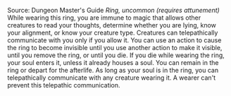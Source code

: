 Source: Dungeon Master's Guide
*Ring, uncommon (requires attunement)*
While wearing this ring, you are immune to magic that allows other creatures to read your thoughts, determine whether you are lying, know your alignment, or know your creature type. Creatures can telepathically communicate with you only if you allow it.
You can use an action to cause the ring to become invisible until you use another action to make it visible, until you remove the ring, or until you die.
If you die while wearing the ring, your soul enters it, unless it already houses a soul. You can remain in the ring or depart for the afterlife. As long as your soul is in the ring, you can telepathically communicate with any creature wearing it. A wearer can't prevent this telepathic communication.